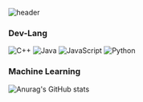 

<!--


- 🔭 I’m currently working on ...
- 🌱 I’m currently learning ...
- 👯 I’m looking to collaborate on ...
- 🤔 I’m looking for help with ...
- 💬 Ask me about ...
- 📫 How to reach me: ...
- 😄 Pronouns: ...
- ⚡ Fun fact: ...
-->

![header](https://capsule-render.vercel.app/api?type=wave&color=auto&height=300&section=header&text=Woo%20LS&fontSize=90)
### Dev-Lang

<a> ![C++](https://img.shields.io/badge/c++-%2300599C.svg?style=for-the-badge&logo=c%2B%2B&logoColor=white)</a>
![Java](https://img.shields.io/badge/java-%23ED8B00.svg?style=for-the-badge&logo=java&logoColor=white)
![JavaScript](https://img.shields.io/badge/javascript-%23323330.svg?style=for-the-badge&logo=javascript&logoColor=%23F7DF1E)
![Python](https://img.shields.io/badge/python-3670A0?style=for-the-badge&logo=python&logoColor=ffdd54)



### Machine Learning



![Anurag's GitHub stats](https://github-readme-stats.vercel.app/api?username=woo-l-s&show_icons=true&theme=radical)


